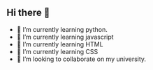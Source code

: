 ## Hi there 👋
- 🌱 I’m currently learning python.
- 🌱 I’m currently learning javascript
- 🌱 I’m currently learning HTML
- 🌱 I’m currently learning CSS
- 👯 I’m looking to collaborate on my university.

<!--
**RonaldDPR/RonaldDPR** is a ✨ _special_ ✨ repository because its `README.md` (this file) appears on your GitHub profile.

Here are some ideas to get you started:

- 🌱 I’m currently learning python.
- 👯 I’m looking to collaborate on my university.
- 🤔 I’m looking for help with ...
- 💬 Ask me about ...
- 📫 How to reach me: ...
- 😄 Pronouns: ...
- ⚡ Fun fact: ...
-->
